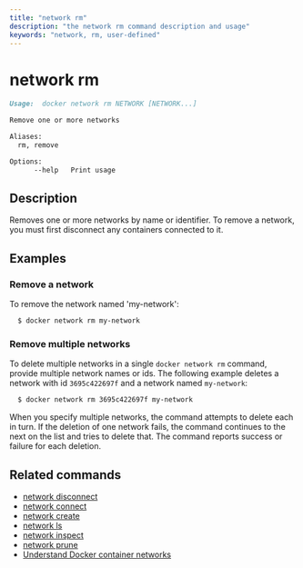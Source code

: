 ```yaml
---
title: "network rm"
description: "the network rm command description and usage"
keywords: "network, rm, user-defined"
---
```


<!-- This file is maintained within the docker/cli GitHub
     repository at https://github.com/yuyangjack/dockercli/. Make all
     pull requests against that repo. If you see this file in
     another repository, consider it read-only there, as it will
     periodically be overwritten by the definitive file. Pull
     requests which include edits to this file in other repositories
     will be rejected.
-->

# network rm

```markdown
Usage:  docker network rm NETWORK [NETWORK...]

Remove one or more networks

Aliases:
  rm, remove

Options:
      --help   Print usage
```

## Description

Removes one or more networks by name or identifier. To remove a network,
you must first disconnect any containers connected to it.

## Examples

### Remove a network

To remove the network named 'my-network':

```bash
  $ docker network rm my-network
```

### Remove multiple networks

To delete multiple networks in a single `docker network rm` command, provide
multiple network names or ids. The following example deletes a network with id
`3695c422697f` and a network named `my-network`:

```bash
  $ docker network rm 3695c422697f my-network
```

When you specify multiple networks, the command attempts to delete each in turn.
If the deletion of one network fails, the command continues to the next on the
list and tries to delete that. The command reports success or failure for each
deletion.

## Related commands

* [network disconnect ](network_disconnect.md)
* [network connect](network_connect.md)
* [network create](network_create.md)
* [network ls](network_ls.md)
* [network inspect](network_inspect.md)
* [network prune](network_prune.md)
* [Understand Docker container networks](https://docs.docker.com/engine/userguide/networking/)
